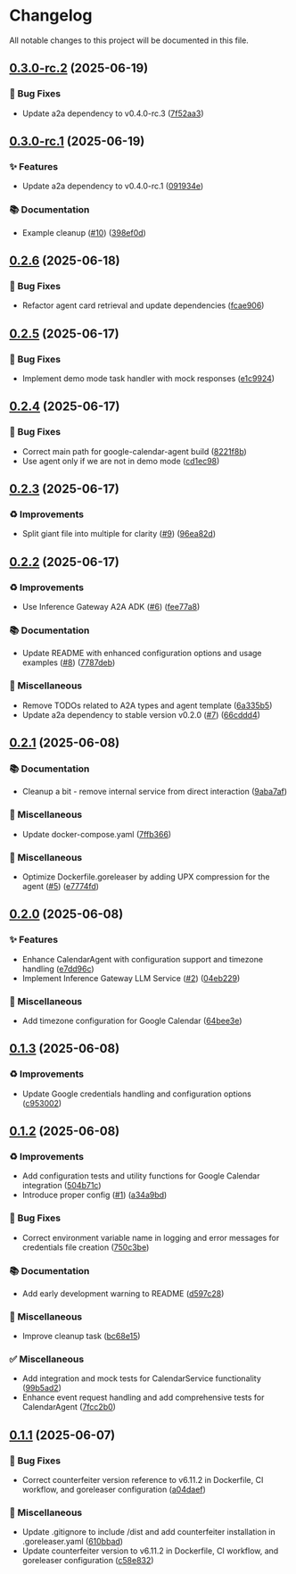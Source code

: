 # Changelog

All notable changes to this project will be documented in this file.

## [0.3.0-rc.2](https://github.com/inference-gateway/google-calendar-agent/compare/v0.3.0-rc.1...v0.3.0-rc.2) (2025-06-19)

### 🐛 Bug Fixes

* Update a2a dependency to v0.4.0-rc.3 ([7f52aa3](https://github.com/inference-gateway/google-calendar-agent/commit/7f52aa39219510a162057bff77aa2f9a5f211b51))

## [0.3.0-rc.1](https://github.com/inference-gateway/google-calendar-agent/compare/v0.2.6...v0.3.0-rc.1) (2025-06-19)

### ✨ Features

* Update a2a dependency to v0.4.0-rc.1 ([091934e](https://github.com/inference-gateway/google-calendar-agent/commit/091934e2234d855a5161504f81dd1f8de652e047))

### 📚 Documentation

* Example cleanup ([#10](https://github.com/inference-gateway/google-calendar-agent/issues/10)) ([398ef0d](https://github.com/inference-gateway/google-calendar-agent/commit/398ef0de716468e5fc009df7a778367408fd7031))

## [0.2.6](https://github.com/inference-gateway/google-calendar-agent/compare/v0.2.5...v0.2.6) (2025-06-18)

### 🐛 Bug Fixes

* Refactor agent card retrieval and update dependencies ([fcae906](https://github.com/inference-gateway/google-calendar-agent/commit/fcae9065e7b873d39f073e3cd84ce78f2f8de617))

## [0.2.5](https://github.com/inference-gateway/google-calendar-agent/compare/v0.2.4...v0.2.5) (2025-06-17)

### 🐛 Bug Fixes

* Implement demo mode task handler with mock responses ([e1c9924](https://github.com/inference-gateway/google-calendar-agent/commit/e1c9924b6d16ebcc724e76970fc1ed7c5564bf1a))

## [0.2.4](https://github.com/inference-gateway/google-calendar-agent/compare/v0.2.3...v0.2.4) (2025-06-17)

### 🐛 Bug Fixes

* Correct main path for google-calendar-agent build ([8221f8b](https://github.com/inference-gateway/google-calendar-agent/commit/8221f8bb09760fdb286bb3951daa4d9313dd3177))
* Use agent only if we are not in demo mode ([cd1ec98](https://github.com/inference-gateway/google-calendar-agent/commit/cd1ec98fc90c1cb437ae63274094aef8ff5e4ce4))

## [0.2.3](https://github.com/inference-gateway/google-calendar-agent/compare/v0.2.2...v0.2.3) (2025-06-17)

### ♻️ Improvements

* Split giant file into multiple for clarity ([#9](https://github.com/inference-gateway/google-calendar-agent/issues/9)) ([96ea82d](https://github.com/inference-gateway/google-calendar-agent/commit/96ea82d407dc81466090d50190e7871b12806dc4))

## [0.2.2](https://github.com/inference-gateway/google-calendar-agent/compare/v0.2.1...v0.2.2) (2025-06-17)

### ♻️ Improvements

* Use Inference Gateway A2A ADK ([#6](https://github.com/inference-gateway/google-calendar-agent/issues/6)) ([fee77a8](https://github.com/inference-gateway/google-calendar-agent/commit/fee77a8084466daad960e245045f305399c4878e))

### 📚 Documentation

* Update README with enhanced configuration options and usage examples ([#8](https://github.com/inference-gateway/google-calendar-agent/issues/8)) ([7787deb](https://github.com/inference-gateway/google-calendar-agent/commit/7787deb9a9b2b2dc582b2ceeb62390282f353389))

### 🔧 Miscellaneous

* Remove TODOs related to A2A types and agent template ([6a335b5](https://github.com/inference-gateway/google-calendar-agent/commit/6a335b54ed2d568fee314eee368a40e65750f6e4))
* Update a2a dependency to stable version v0.2.0 ([#7](https://github.com/inference-gateway/google-calendar-agent/issues/7)) ([66cddd4](https://github.com/inference-gateway/google-calendar-agent/commit/66cddd461bec92e1fe75ee317677b620daa8d115))

## [0.2.1](https://github.com/inference-gateway/google-calendar-agent/compare/v0.2.0...v0.2.1) (2025-06-08)

### 📚 Documentation

* Cleanup a bit - remove internal service from direct interaction ([9aba7af](https://github.com/inference-gateway/google-calendar-agent/commit/9aba7af75f662675fa1470461a385d3c4c3ffe63))

### 🔧 Miscellaneous

* Update docker-compose.yaml ([7ffb366](https://github.com/inference-gateway/google-calendar-agent/commit/7ffb36677a5dcc2068dda24df6c3f523779ef578))

### 🔨 Miscellaneous

* Optimize Dockerfile.goreleaser by adding UPX compression for the agent ([#5](https://github.com/inference-gateway/google-calendar-agent/issues/5)) ([e7774fd](https://github.com/inference-gateway/google-calendar-agent/commit/e7774fd646450260913bb971d688fb2e597cfcd5))

## [0.2.0](https://github.com/inference-gateway/google-calendar-agent/compare/v0.1.3...v0.2.0) (2025-06-08)

### ✨ Features

* Enhance CalendarAgent with configuration support and timezone handling ([e7dd96c](https://github.com/inference-gateway/google-calendar-agent/commit/e7dd96c9bfa1b1e994c6e28e2881a6bdb63a4d4a))
* Implement Inference Gateway LLM Service ([#2](https://github.com/inference-gateway/google-calendar-agent/issues/2)) ([04eb229](https://github.com/inference-gateway/google-calendar-agent/commit/04eb22929e68ea2ee3221af771e80497a9c6bd23))

### 🔧 Miscellaneous

* Add timezone configuration for Google Calendar ([64bee3e](https://github.com/inference-gateway/google-calendar-agent/commit/64bee3ed3b1aadf235e36fa293bb5775efd155b9))

## [0.1.3](https://github.com/inference-gateway/google-calendar-agent/compare/v0.1.2...v0.1.3) (2025-06-08)

### ♻️ Improvements

* Update Google credentials handling and configuration options ([c953002](https://github.com/inference-gateway/google-calendar-agent/commit/c953002d318a940e9e421eb55f22292276adc99f))

## [0.1.2](https://github.com/inference-gateway/google-calendar-agent/compare/v0.1.1...v0.1.2) (2025-06-08)

### ♻️ Improvements

* Add configuration tests and utility functions for Google Calendar integration ([504b71c](https://github.com/inference-gateway/google-calendar-agent/commit/504b71c978bcb47d2592e492354e8c61d4f87f06))
* Introduce proper config ([#1](https://github.com/inference-gateway/google-calendar-agent/issues/1)) ([a34a9bd](https://github.com/inference-gateway/google-calendar-agent/commit/a34a9bdedfff096c93530d031e1f8d300b47fbb7))

### 🐛 Bug Fixes

* Correct environment variable name in logging and error messages for credentials file creation ([750c3be](https://github.com/inference-gateway/google-calendar-agent/commit/750c3becbffe10e0995b7f9952573b6096f6e08b))

### 📚 Documentation

* Add early development warning to README ([d597c28](https://github.com/inference-gateway/google-calendar-agent/commit/d597c28671154f2d7a005528b67d8744b62d836f))

### 🔧 Miscellaneous

* Improve cleanup task ([bc68e15](https://github.com/inference-gateway/google-calendar-agent/commit/bc68e15e5abb8b78eb3be44944afcba270c64ca5))

### ✅ Miscellaneous

* Add integration and mock tests for CalendarService functionality ([99b5ad2](https://github.com/inference-gateway/google-calendar-agent/commit/99b5ad23e49b6dfc3cf2fadf741407bad565e910))
* Enhance event request handling and add comprehensive tests for CalendarAgent ([7fcc2b0](https://github.com/inference-gateway/google-calendar-agent/commit/7fcc2b0527e9d0f6c37b791c2549a728f6d033ce))

## [0.1.1](https://github.com/inference-gateway/google-calendar-agent/compare/v0.1.0...v0.1.1) (2025-06-07)

### 🐛 Bug Fixes

* Correct counterfeiter version reference to v6.11.2 in Dockerfile, CI workflow, and goreleaser configuration ([a04daef](https://github.com/inference-gateway/google-calendar-agent/commit/a04daef076bc48dca26a2ef504b28be15890f05c))

### 🔧 Miscellaneous

* Update .gitignore to include /dist and add counterfeiter installation in .goreleaser.yaml ([610bbad](https://github.com/inference-gateway/google-calendar-agent/commit/610bbad23eb8792e039eecab2378af4585310d32))
* Update counterfeiter version to v6.11.2 in Dockerfile, CI workflow, and goreleaser configuration ([c58e832](https://github.com/inference-gateway/google-calendar-agent/commit/c58e832255df3557f1971bc42e0f669bd28653da))
